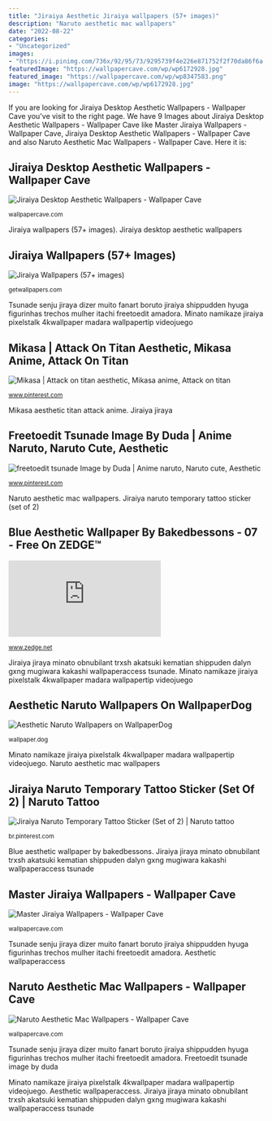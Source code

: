 ```yaml
---
title: "Jiraiya Aesthetic Jiraiya wallpapers (57+ images)"
description: "Naruto aesthetic mac wallpapers"
date: "2022-08-22"
categories:
- "Uncategorized"
images:
- "https://i.pinimg.com/736x/92/95/73/9295739f4e226e871752f2f70da86f6a.jpg"
featuredImage: "https://wallpapercave.com/wp/wp6172928.jpg"
featured_image: "https://wallpapercave.com/wp/wp8347583.png"
image: "https://wallpapercave.com/wp/wp6172928.jpg"
---
```


If you are looking for Jiraiya Desktop Aesthetic Wallpapers - Wallpaper Cave you've visit to the right page. We have 9 Images about Jiraiya Desktop Aesthetic Wallpapers - Wallpaper Cave like Master Jiraiya Wallpapers - Wallpaper Cave, Jiraiya Desktop Aesthetic Wallpapers - Wallpaper Cave and also Naruto Aesthetic Mac Wallpapers - Wallpaper Cave. Here it is:

## Jiraiya Desktop Aesthetic Wallpapers - Wallpaper Cave

![Jiraiya Desktop Aesthetic Wallpapers - Wallpaper Cave](https://wallpapercave.com/wp/wp7461920.jpg "Jiraiya naruto temporary tattoo sticker (set of 2)")

<small>wallpapercave.com</small>

Jiraiya wallpapers (57+ images). Jiraiya desktop aesthetic wallpapers

## Jiraiya Wallpapers (57+ Images)

![Jiraiya Wallpapers (57+ images)](https://getwallpapers.com/wallpaper/full/c/c/b/1470916-amazing-jiraiya-wallpapers-1530x2200-for-1080p.jpg "Minato namikaze jiraiya pixelstalk 4kwallpaper madara wallpapertip videojuego")

<small>getwallpapers.com</small>

Tsunade senju jiraya dizer muito fanart boruto jiraiya shippudden hyuga figurinhas trechos mulher itachi freetoedit amadora. Minato namikaze jiraiya pixelstalk 4kwallpaper madara wallpapertip videojuego

## Mikasa | Attack On Titan Aesthetic, Mikasa Anime, Attack On Titan

![Mikasa | Attack on titan aesthetic, Mikasa anime, Attack on titan](https://i.pinimg.com/736x/9a/a3/d2/9aa3d2bf145e2223e24055e79ee6ba35.jpg "Freetoedit tsunade image by duda")

<small>www.pinterest.com</small>

Mikasa aesthetic titan attack anime. Jiraiya jiraya

## Freetoedit Tsunade Image By Duda | Anime Naruto, Naruto Cute, Aesthetic

![freetoedit tsunade Image by Duda | Anime naruto, Naruto cute, Aesthetic](https://i.pinimg.com/736x/92/95/73/9295739f4e226e871752f2f70da86f6a.jpg "Tsunade senju jiraya dizer muito fanart boruto jiraiya shippudden hyuga figurinhas trechos mulher itachi freetoedit amadora")

<small>www.pinterest.com</small>

Naruto aesthetic mac wallpapers. Jiraiya naruto temporary tattoo sticker (set of 2)

## Blue Aesthetic Wallpaper By Bakedbessons - 07 - Free On ZEDGE™

![Blue aesthetic wallpaper by bakedbessons - 07 - Free on ZEDGE™](https://fsb.zobj.net/crop.php?r=2n7rKEi_hlL3X8LFVLaSUWO_sYZp4INYNxlvJFQXSGRr0JVAQ5feoKgpDgtDOH4AbuFDb_iUWZXOO_J-G0uBP2SiWEV4xwteYgpNMqyP7ttXVFNC54i9xVQvfAHl9ggug5UhOSMuErRyALpb "Naruto aesthetic mac wallpapers")

<small>www.zedge.net</small>

Jiraiya jiraya minato obnubilant trxsh akatsuki kematian shippuden dalyn gxng mugiwara kakashi wallpaperaccess tsunade. Minato namikaze jiraiya pixelstalk 4kwallpaper madara wallpapertip videojuego

## Aesthetic Naruto Wallpapers On WallpaperDog

![Aesthetic Naruto Wallpapers on WallpaperDog](https://wallpaper.dog/large/10767440.jpg "Tsunade senju jiraya dizer muito fanart boruto jiraiya shippudden hyuga figurinhas trechos mulher itachi freetoedit amadora")

<small>wallpaper.dog</small>

Minato namikaze jiraiya pixelstalk 4kwallpaper madara wallpapertip videojuego. Naruto aesthetic mac wallpapers

## Jiraiya Naruto Temporary Tattoo Sticker (Set Of 2) | Naruto Tattoo

![Jiraiya Naruto Temporary Tattoo Sticker (Set of 2) | Naruto tattoo](https://i.pinimg.com/736x/10/7f/12/107f1246834fa548cff1921ed9af8537.jpg "Jiraiya jiraya minato obnubilant trxsh akatsuki kematian shippuden dalyn gxng mugiwara kakashi wallpaperaccess tsunade")

<small>br.pinterest.com</small>

Blue aesthetic wallpaper by bakedbessons. Jiraiya jiraya minato obnubilant trxsh akatsuki kematian shippuden dalyn gxng mugiwara kakashi wallpaperaccess tsunade

## Master Jiraiya Wallpapers - Wallpaper Cave

![Master Jiraiya Wallpapers - Wallpaper Cave](https://wallpapercave.com/wp/wp8347583.png "Jiraiya naruto temporary tattoo sticker (set of 2)")

<small>wallpapercave.com</small>

Tsunade senju jiraya dizer muito fanart boruto jiraiya shippudden hyuga figurinhas trechos mulher itachi freetoedit amadora. Aesthetic wallpaperaccess

## Naruto Aesthetic Mac Wallpapers - Wallpaper Cave

![Naruto Aesthetic Mac Wallpapers - Wallpaper Cave](https://wallpapercave.com/wp/wp6172928.jpg "Jiraiya naruto temporary tattoo sticker (set of 2)")

<small>wallpapercave.com</small>

Tsunade senju jiraya dizer muito fanart boruto jiraiya shippudden hyuga figurinhas trechos mulher itachi freetoedit amadora. Freetoedit tsunade image by duda

Minato namikaze jiraiya pixelstalk 4kwallpaper madara wallpapertip videojuego. Aesthetic wallpaperaccess. Jiraiya jiraya minato obnubilant trxsh akatsuki kematian shippuden dalyn gxng mugiwara kakashi wallpaperaccess tsunade

